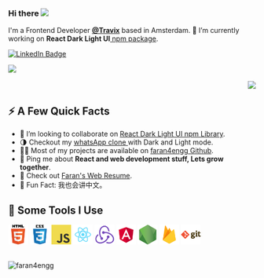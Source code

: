 ### Hi there <img src="https://media.giphy.com/media/hvRJCLFzcasrR4ia7z/giphy.gif" width="45px">

<p>I'm a Frontend Developer <strong><a href="https://travix.com/">@Travix</a></strong> based in Amsterdam. 🔭 I’m currently working on <strong>React Dark Light UI</strong><a href="https://www.npmjs.com/package/react-dark-light-ui"> npm package</a>.

<a href="https://www.linkedin.com/in/faran4engg/"><img src="https://img.shields.io/badge/-@faran4engg-0077B5?style=flat-square&amp;labelColor=0077B5&amp;logo=LinkedIn&amp;link=https://www.linkedin.com/in/faran4engg/" alt="LinkedIn Badge"></a>

![](https://visitor-badge.glitch.me/badge?page_id=faran4engg.faran4engg)

</p>
<p>
<img align="right" src="https://media1.giphy.com/media/13HgwGsXF0aiGY/giphy.gif" /> </p>
<br />

<h2>⚡️ A Few Quick Facts</h2>
<ul>

<li>👯 I’m looking to collaborate on <a href="https://www.npmjs.com/package/react-dark-light-ui">React Dark Light UI npm Library</a>.</li>
<li>🌗 Checkout my <a href="https://faran-whatsapp.web.app/login">whatsApp clone </a>with Dark and Light mode.</li>
<li>👨‍💻 Most of my projects are available on <a href="https://github.com/faran4engg">faran4engg Github</a>.</li>

<li>💬 Ping me about <strong>React and web development stuff, Lets grow together</strong>.</li>
<li>📙 Check out <a href="https://faran-cv.web.app/">Faran's Web Resume</a>.</li>
<li>🎉 Fun Fact: 我也会讲中文。</li>
</ul>

<h2>🚀 Some Tools I Use</h2>

<p>
<code><img height="40" src="https://raw.githubusercontent.com/github/explore/80688e429a7d4ef2fca1e82350fe8e3517d3494d/topics/html/html.png"></code>
<code><img height="40" src="https://raw.githubusercontent.com/github/explore/80688e429a7d4ef2fca1e82350fe8e3517d3494d/topics/css/css.png"></code>
<code><img height="40" src="https://raw.githubusercontent.com/github/explore/80688e429a7d4ef2fca1e82350fe8e3517d3494d/topics/javascript/javascript.png"></code>
<code><img height="40" src="https://raw.githubusercontent.com/github/explore/80688e429a7d4ef2fca1e82350fe8e3517d3494d/topics/react/react.png"></code>
<code><img height="40" src="https://raw.githubusercontent.com/github/explore/5c058a388828bb5fde0bcafd4bc867b5bb3f26f3/topics/redux/redux.png"></code>
<code><img height="40" src="https://raw.githubusercontent.com/github/explore/80688e429a7d4ef2fca1e82350fe8e3517d3494d/topics/angular/angular.png"></code>
<code><img height="40" src="https://raw.githubusercontent.com/github/explore/80688e429a7d4ef2fca1e82350fe8e3517d3494d/topics/nodejs/nodejs.png"></code>
<code><img height="40" src="https://raw.githubusercontent.com/github/explore/80688e429a7d4ef2fca1e82350fe8e3517d3494d/topics/firebase/firebase.png"></code>
<code><img height="40" src="https://raw.githubusercontent.com/github/explore/80688e429a7d4ef2fca1e82350fe8e3517d3494d/topics/git/git.png"></code>
</p>
<br />

<img src="https://github-readme-stats.vercel.app/api?username=faran4engg&show_icons=true&count_private=true" alt="faran4engg" />
